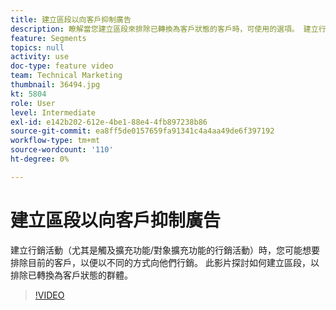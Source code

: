 ```yaml
---
title: 建立區段以向客戶抑制廣告
description: 瞭解當您建立區段來排除已轉換為客戶狀態的客戶時，可使用的選項。 建立行銷活動（尤其是觸及擴充功能和對象擴充行銷活動）時，您可能想要排除目前的客戶，以便以不同的方式向他們行銷。
feature: Segments
topics: null
activity: use
doc-type: feature video
team: Technical Marketing
thumbnail: 36494.jpg
kt: 5804
role: User
level: Intermediate
exl-id: e142b202-612e-4be1-88e4-4fb897238b86
source-git-commit: ea8ff5de0157659fa91341c4a4aa49de6f397192
workflow-type: tm+mt
source-wordcount: '110'
ht-degree: 0%

---
```


# 建立區段以向客戶抑制廣告

建立行銷活動（尤其是觸及擴充功能/對象擴充功能的行銷活動）時，您可能想要排除目前的客戶，以便以不同的方式向他們行銷。 此影片探討如何建立區段，以排除已轉換為客戶狀態的群體。

>[!VIDEO](https://video.tv.adobe.com/v/36494/?quality=12&learn=on)
